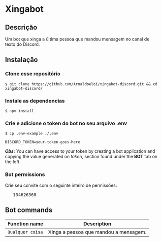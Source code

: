 # Xingabot

## Descrição

Um bot que xinga a última pessoa que mandou mensagem no canal de texto do Discord.

## Instalação

### Clone esse repositório

`$ git clone https://github.com/Arnaldoeloi/xingabot-discord.git && cd xingabot-discord/
`
### Instale as dependencias
`$ npm install`

### Crie e adicione o token do bot no seu arquivo .env 
`$ cp .env-example ./.env`

    DISCORD_TOKEN=your-token-goes-here

    
***Obs:*** You can have access to your token by creating a bot application and copying the value generated on *token*, section found under the **BOT** tab on the left.

### Bot permissions
Crie seu convite com o seguinte inteiro de permissões:
<pre>	134626368</pre>

## Bot commands

| Function name | Description                    |
| ------------- | ------------------------------ |
| `Qualquer coisa`      | Xinga a pessoa que mandou a mensagem.       |

